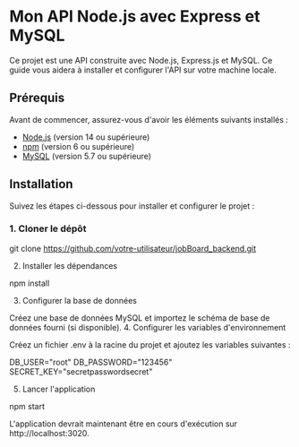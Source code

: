 # Mon API Node.js avec Express et MySQL

Ce projet est une API construite avec Node.js, Express.js et MySQL. Ce guide vous aidera à installer et configurer l'API sur votre machine locale.

## Prérequis

Avant de commencer, assurez-vous d'avoir les éléments suivants installés :

- [Node.js](https://nodejs.org/) (version 14 ou supérieure)
- [npm](https://www.npmjs.com/) (version 6 ou supérieure)
- [MySQL](https://www.mysql.com/) (version 5.7 ou supérieure)

## Installation

Suivez les étapes ci-dessous pour installer et configurer le projet :

### 1. Cloner le dépôt

git clone https://github.com/votre-utilisateur/jobBoard_backend.git

2. Installer les dépendances

npm install

3. Configurer la base de données

Créez une base de données MySQL et importez le schéma de base de données fourni (si disponible).
4. Configurer les variables d'environnement

Créez un fichier .env à la racine du projet et ajoutez les variables suivantes :

DB_USER="root"
DB_PASSWORD="123456"
SECRET_KEY="secretpasswordsecret"

5. Lancer l'application

npm start

L'application devrait maintenant être en cours d'exécution sur http://localhost:3020.
